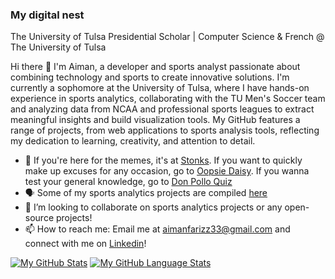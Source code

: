 ###  My digital nest

The University of Tulsa Presidential Scholar | Computer Science & French @ The University of Tulsa

Hi there 👋
I'm Aiman, a developer and sports analyst passionate about combining technology and sports to create innovative solutions. I'm currently a sophomore at the University of Tulsa, where I have hands-on experience in sports analytics, collaborating with the TU Men's Soccer team and analyzing data from NCAA and professional sports leagues to extract meaningful insights and build visualization tools. My GitHub features a range of projects, from web applications to sports analysis tools, reflecting my dedication to learning, creativity, and attention to detail.

- 🔭 If you're here for the memes, it's at <a href="https://stonks-amber.vercel.app/">Stonks</a>. If you want to quickly make up excuses for any occasion, go to <a href="https://oopsiedaisy.vercel.app/">Oopsie Daisy</a>. If you wanna test your general knowledge, go to <a href="https://don-pollo-quiz.vercel.app/">Don Pollo Quiz</a>
- 🗣️ Some of my sports analytics projects are compiled <a href="https://github.com/AimanFariz/Sports-Analytics">here</a>
- 👯 I’m looking to collaborate on sports analytics projects or any open-source projects!
- 📫 How to reach me: Email me at aimanfarizz33@gmail.com and connect with me on <a href="https://www.linkedin.com/in/aiman-akmal-hizam/">Linkedin</a>!

[![My GitHub Stats](https://github-readme-stats.vercel.app/api/?username=AimanFariz&count_private=true&theme=tokyonight&showicons=true)]()
[![My GitHub Language Stats](https://github-readme-stats.vercel.app/api/top-langs/?username=aimanfariz&langs_count=100000000000000000000000000000&theme=tokyonight)]()
